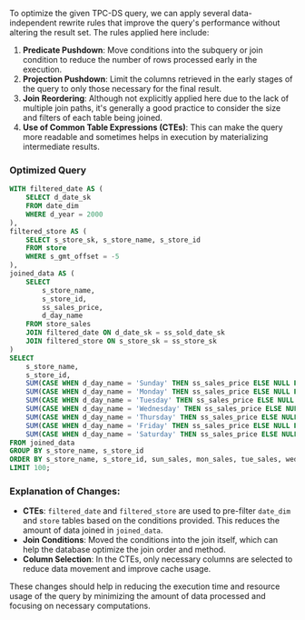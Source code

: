 To optimize the given TPC-DS query, we can apply several data-independent rewrite rules that improve the query's performance without altering the result set. The rules applied here include:

1. **Predicate Pushdown**: Move conditions into the subquery or join condition to reduce the number of rows processed early in the execution.
2. **Projection Pushdown**: Limit the columns retrieved in the early stages of the query to only those necessary for the final result.
3. **Join Reordering**: Although not explicitly applied here due to the lack of multiple join paths, it's generally a good practice to consider the size and filters of each table being joined.
4. **Use of Common Table Expressions (CTEs)**: This can make the query more readable and sometimes helps in execution by materializing intermediate results.

### Optimized Query

```sql
WITH filtered_date AS (
    SELECT d_date_sk
    FROM date_dim
    WHERE d_year = 2000
),
filtered_store AS (
    SELECT s_store_sk, s_store_name, s_store_id
    FROM store
    WHERE s_gmt_offset = -5
),
joined_data AS (
    SELECT 
        s_store_name, 
        s_store_id, 
        ss_sales_price, 
        d_day_name
    FROM store_sales
    JOIN filtered_date ON d_date_sk = ss_sold_date_sk
    JOIN filtered_store ON s_store_sk = ss_store_sk
)
SELECT
    s_store_name,
    s_store_id,
    SUM(CASE WHEN d_day_name = 'Sunday' THEN ss_sales_price ELSE NULL END) AS sun_sales,
    SUM(CASE WHEN d_day_name = 'Monday' THEN ss_sales_price ELSE NULL END) AS mon_sales,
    SUM(CASE WHEN d_day_name = 'Tuesday' THEN ss_sales_price ELSE NULL END) AS tue_sales,
    SUM(CASE WHEN d_day_name = 'Wednesday' THEN ss_sales_price ELSE NULL END) AS wed_sales,
    SUM(CASE WHEN d_day_name = 'Thursday' THEN ss_sales_price ELSE NULL END) AS thu_sales,
    SUM(CASE WHEN d_day_name = 'Friday' THEN ss_sales_price ELSE NULL END) AS fri_sales,
    SUM(CASE WHEN d_day_name = 'Saturday' THEN ss_sales_price ELSE NULL END) AS sat_sales
FROM joined_data
GROUP BY s_store_name, s_store_id
ORDER BY s_store_name, s_store_id, sun_sales, mon_sales, tue_sales, wed_sales, thu_sales, fri_sales, sat_sales
LIMIT 100;
```

### Explanation of Changes:
- **CTEs**: `filtered_date` and `filtered_store` are used to pre-filter `date_dim` and `store` tables based on the conditions provided. This reduces the amount of data joined in `joined_data`.
- **Join Conditions**: Moved the conditions into the join itself, which can help the database optimize the join order and method.
- **Column Selection**: In the CTEs, only necessary columns are selected to reduce data movement and improve cache usage.

These changes should help in reducing the execution time and resource usage of the query by minimizing the amount of data processed and focusing on necessary computations.